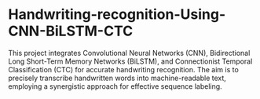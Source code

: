 # Handwriting-recognition-Using-CNN-BiLSTM-CTC
This project integrates Convolutional Neural Networks (CNN), Bidirectional Long Short-Term Memory Networks (BiLSTM), and Connectionist Temporal Classification (CTC) for accurate handwriting recognition. The aim is to precisely transcribe handwritten words into machine-readable text, employing a synergistic approach for effective sequence labeling.
